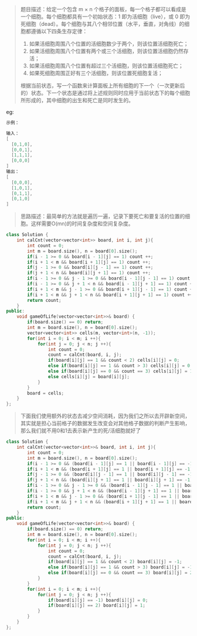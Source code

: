 > 题目描述：给定一个包含 m × n 个格子的面板，每一个格子都可以看成是一个细胞。每个细胞都具有一个初始状态：1 即为活细胞（live），或 0 即为死细胞（dead）。每个细胞与其八个相邻位置（水平，垂直，对角线）的细胞都遵循以下四条生存定律：
>
> 1. 如果活细胞周围八个位置的活细胞数少于两个，则该位置活细胞死亡；
> 2. 如果活细胞周围八个位置有两个或三个活细胞，则该位置活细胞仍然存活；
> 3. 如果活细胞周围八个位置有超过三个活细胞，则该位置活细胞死亡；
> 4. 如果死细胞周围正好有三个活细胞，则该位置死细胞复活；
>
> 根据当前状态，写一个函数来计算面板上所有细胞的下一个（一次更新后的）状态。下一个状态是通过将上述规则同时应用于当前状态下的每个细胞所形成的，其中细胞的出生和死亡是同时发生的。

eg:

```java
示例：

输入： 
[
  [0,1,0],
  [0,0,1],
  [1,1,1],
  [0,0,0]
]
输出：
[
  [0,0,0],
  [1,0,1],
  [0,1,1],
  [0,1,0]
]
```

> 思路描述：最简单的方法就是遍历一遍，记录下要死亡和要复活的位置的细胞。这样需要O(mn)的时间复杂度和空间复杂度。
>

```C++
class Solution {
    int calCnt(vector<vector<int>> board, int i, int j){
        int count = 0;
        int m = board.size(), n = board[0].size();
        if(i - 1 >= 0 && board[i - 1][j] == 1) count ++;
        if(i + 1 < m && board[i + 1][j] == 1) count ++;
        if(j - 1 >= 0 && board[i][j - 1] == 1) count ++;
        if(j + 1 < n && board[i][j + 1] == 1) count ++;
        if(i - 1 >= 0 && j - 1 >= 0 && board[i - 1][j - 1] == 1) count ++;
        if(i - 1 >= 0 && j + 1 < n && board[i - 1][j + 1] == 1) count ++;
        if(i + 1 < m && j - 1 >= 0 && board[i + 1][j - 1] == 1) count ++;
        if(i + 1 < m && j + 1 < n && board[i + 1][j + 1] == 1) count ++;
        return count;
    }
public:
    void gameOfLife(vector<vector<int>>& board) {
        if(board.size() == 0) return;
        int m = board.size(), n = board[0].size();
        vector<vector<int>> cells(m, vector<int>(n, -1));
        for(int i = 0; i < m; i ++){
            for(int j = 0; j < n; j ++){
                int count = 0;
                count = calCnt(board, i, j);
                if(board[i][j] == 1 && count < 2) cells[i][j] = 0;
                else if(board[i][j] == 1 && count > 3) cells[i][j] = 0;
                else if(board[i][j] == 0 && count == 3) cells[i][j] = 1;
                else cells[i][j] = board[i][j];
            }
        }
        board = cells;
    }
};
```

> 下面我们使用额外的状态去减少空间消耗，因为我们之所以去开辟新空间，其实就是担心当前格子的数据发生改变会对其他格子数据的判断产生影响，那么我们就不用0和1去表示新产生的死/活细胞就好了

```C++
class Solution {
    int calCnt(vector<vector<int>>& board, int i, int j){
        int count = 0;
        int m = board.size(), n = board[0].size();
        if(i - 1 >= 0 && (board[i - 1][j] == 1 || board[i - 1][j] == -1)) count ++;
        if(i + 1 < m && (board[i + 1][j] == 1 || board[i + 1][j] == -1)) count ++;
        if(j - 1 >= 0 && (board[i][j - 1] == 1 || board[i][j - 1] == -1)) count ++;
        if(j + 1 < n && (board[i][j + 1] == 1 || board[i][j + 1] == -1)) count ++;
        if(i - 1 >= 0 && j - 1 >= 0 && (board[i - 1][j - 1] == 1 || board[i - 1][j - 1] == -1)) count ++;
        if(i - 1 >= 0 && j + 1 < n && (board[i - 1][j + 1] == 1 || board[i - 1][j + 1] == -1)) count ++;
        if(i + 1 < m && j - 1 >= 0 && (board[i + 1][j - 1] == 1 || board[i + 1][j - 1] == -1)) count ++;
        if(i + 1 < m && j + 1 < n && (board[i + 1][j + 1] == 1 || board[i + 1][j + 1] == -1)) count ++;
        return count;
    }
public:
    void gameOfLife(vector<vector<int>>& board) {
        if(board.size() == 0) return;
        int m = board.size(), n = board[0].size();
        for(int i = 0; i < m; i ++){
            for(int j = 0; j < n; j ++){
                int count = 0;
                count = calCnt(board, i, j);
                if(board[i][j] == 1 && count < 2) board[i][j] = -1;
                else if(board[i][j] == 1 && count > 3) board[i][j] = -1;
                else if(board[i][j] == 0 && count == 3) board[i][j] = 2;
            }
        }
        for(int i = 0; i < m; i ++){
            for(int j = 0; j < n; j ++){
                if(board[i][j] == -1) board[i][j] = 0;
                if(board[i][j] == 2) board[i][j] = 1;
            }
        }
    }
};
```

